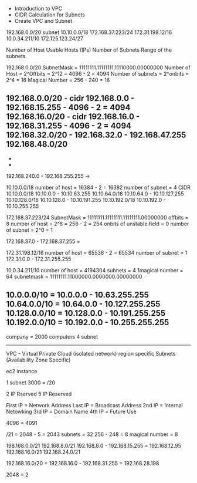 - Introduction to VPC
- CIDR Calculation for Subnets
- Create VPC and Subnet


192.168.0.0/20 subnet
10.10.0.0/18
172.168.37.223/24
172.31.198.12/16
10.0.34.211/10
172.125.123.24/27

Number of Host
Usable Hosts (IPs)
Number of Subnets
Range of the subnets



192.168.0.0/20
SubnetMask = 11111111.11111111.11110000.00000000
Number of Host = 2^Offbits = 2^12 = 4096 - 2 = 4094
Number of subnets = 2^onbits = 2^4 = 16 
Magical Number = 256 - 240 = 16
 
192.168.0.0/20 - cidr   192.168.0.0 - 192.168.15.255 - 4096 - 2 = 4094
192.168.16.0/20 - cidr 192.168.16.0 - 192.168.31.255 - 4096 - 2 = 4094
192.168.32.0/20 - 192.168.32.0 - 192.168.47.255
192.168.48.0/20
-
-
-
192.168.240.0 - 192.168.255.255 -> 


10.10.0.0/18
number of host = 16384 - 2 = 16382
number of subnet = 4
CIDR
10.10.0.0/18   10.10.0.0 - 10.10.63.255
10.10.64.0/18   10.10.64.0 - 10.10.127.255
10.10.128.0/18  10.10.128.0 - 10.10.191.255
10.10.192.0/18  10.10.192.0 - 10.10.255.255


172.168.37.223/24
SubnetMask = 11111111.11111111.11111111.00000000
offbits = 8 
number of host = 2^8 = 256 - 2 = 254
onbits of unstable field = 0
number of subnet = 2^0 = 1

172.168.37.0 - 172.168.37.255 = 


172.31.198.12/16
number of host = 65536 - 2 = 65534
number of subnet = 1
172.31.0.0 - 172.31.255.255

10.0.34.211/10
number of host = 4194304
subnets = 4
1magical number = 64
subnetmask = 11111111.11000000.0000000.00000000

10.0.0.0/10 =  10.0.0.0 - 10.63.255.255
10.64.0.0/10 = 10.64.0.0 - 10.127.255.255
10.128.0.0/10  = 10.128.0.0 - 10.191.255.255
10.192.0.0/10 = 10.192.0.0 - 10.255.255.255
------------

company = 2000 computers 
4 subnet

--------------


VPC - Virtual Private Cloud (isolated network)
region specific 
Subnets (Availability Zone Specific)

ec2 instance



1 subnet 3000 = /20 



2 IP Rserved
5 IP Reserved

First IP = Network Address
Last IP =  Broadcast Address
2nd IP = Internal Netowking
3rd IP = Domain Name
4th IP = Future Use




4096 = 4091


/21 = 2048 - 5 = 2043
subnets = 32
256 - 248 = 8
magical number = 8

198.168.0.0/21
192.168.8.0/21   192.168.8.0 - 192.168.15.255 = 192.168.12.95
192.168.16.0/21
192.168.24.0/21

192.168.16.0/20 = 192.168.16.0 - 192.168.31.255 = 192.168.28.198



2048 = 2 
